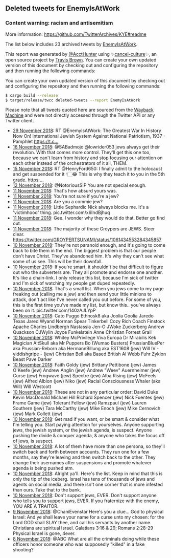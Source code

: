 ## Deleted tweets for EnemyIsAtWork
### Content warning: racism and antisemitism
More information: https://github.com/TwitterArchives/KYE#readme

The list below includes 23 archived tweets by
[EnemyIsAtWork](https://twitter.com/EnemyIsAtWork).



This report was generated by [@AcctHunter](https://twitter.com/accthunter) using ✨[cancel-culture](https://github.com/travisbrown/cancel-culture)✨,
an open source project by [Travis Brown](https://twitter.com/travisbrown). You can create your own
updated version of this document by checking out and configuring the repository and then running
the following commands:

You can create your own updated version of this document by checking out and configuring the
repository and then running the following commands:

```bash
$ cargo build --release
$ target/release/twcc deleted-tweets --report EnemyIsAtWork
```

Please note that all tweets quoted here are sourced from the
[Wayback Machine](https://web.archive.org) and were not directly accessed through the Twitter API or
any Twitter client.

* [29 November 2018](https://web.archive.org/web/20181129045358/https://twitter.com/EnemyIsAtWork/status/1068005123463544832): RT @EnemyIsAtWork: The Greatest War In History Now On! International Jewish System Against National Patriotism, 1937 - Pamphlet https://t.c…
* [16 November 2018](https://web.archive.org/web/20181116014654/https://twitter.com/EnemyIsAtWork/status/1063247004309049344): @SABadmojo @lowrider053 jews always get their revolution. With that comes more control. They'll get this one too, because we can't learn from history and stop focusing our attention on each other instead of the orchestrators of it all, THEM.
* [15 November 2018](https://web.archive.org/web/20181115231259/https://twitter.com/EnemyIsAtWork/status/1063208269945163777): RT @HenryFord650: I finally admit to the holocaust and get suspended for it 👇🏻😂   This is why they teach it to you in the 5th grade. https:…
* [12 November 2018](https://web.archive.org/web/20181112000847/https://twitter.com/EnemyIsAtWork/status/1061772760987373568): @NotoriousSIP You are not special enough.
* [11 November 2018](https://web.archive.org/web/20181111080948/https://twitter.com/EnemyIsAtWork/status/1061348628877455360): That's how absurd yours was.
* [11 November 2018](https://web.archive.org/web/20181111080948/https://twitter.com/EnemyIsAtWork/status/1061348628877455360): You're not sure if you're a jew?
* [11 November 2018](https://web.archive.org/web/20181111080948/https://twitter.com/EnemyIsAtWork/status/1061348628877455360): Are you a commie jew?
* [11 November 2018](https://web.archive.org/web/20181111213657/https://twitter.com/enemyisatwork/status/1061348641032548354): Little Sephardic Nick always blocks me. It's a 'victimhood' thing. pic.twitter.com/x6IndBjhuq
* [11 November 2018](https://web.archive.org/web/20181111213657/https://twitter.com/enemyisatwork/status/1061348641032548354): Gee. I wonder why they would do that. Better go find out.
* [11 November 2018](https://web.archive.org/web/20181111020731/https://twitter.com/EnemyIsAtWork/status/1061437478375251968): The majority of these Groypers are JEWS. Steer clear. https://twitter.com/GROYPERTSUNAMI/status/1061434553284345857
* [10 November 2018](https://web.archive.org/web/20181111080948/https://twitter.com/EnemyIsAtWork/status/1061348628877455360): They're not paranoid enough, and it's going to come back to bite them in the end.  The biggest problem is that our people don't have Christ. They've abandoned him. It's why they can't see what some of us see. This will be their downfall.
* [10 November 2018](https://web.archive.org/web/20181111080948/https://twitter.com/EnemyIsAtWork/status/1061348628877455360): If you're smart, it shouldn't be that difficult to figure out who the subverters are. They all promote and endorse one another. It's like a chain-link.   I only release this list, because I'm sick of twitter and I'm sick of watching my people get duped repeatedly.
* [10 November 2018](https://web.archive.org/web/20181111080948/https://twitter.com/EnemyIsAtWork/status/1061348628877455360): That's a small list.  When you jews come to my page freaking out (calling me a jew) and then send your little minions to attack, don't act like I've never called you out before. For some of you, this is the first time you've made my list, but know this.. you've always been on it. pic.twitter.com/140zAJLYpP
* [10 November 2018](https://web.archive.org/web/20181111080948/https://twitter.com/EnemyIsAtWork/status/1061348628877455360): Cato Puggo Ethnosk8 aka Joolia Goolia Jaredo Texas Jared Wyand Norman Spear Tinkerbell Cozy Rich Coach Finstock Apache Charles Lindbergh Nastassia Jen-O JWoke Zuckerberg Andrew Quackson CJWylin Joyce Funkelstein Anne Christian Forrest Grail
* [10 November 2018](https://web.archive.org/web/20181111080948/https://twitter.com/EnemyIsAtWork/status/1061348628877455360): Whitey McPrivilege Viva Europa Dr Mirabilis Kek Magician AltSkull aka Mr Puppers Bo (Wumao Busters) PrussianBluePer aka Prussian-Reborn aka HermannBillung aka EST1608 (jew) Will IV  - yiddishgripe - (jew) Christian Bell aka Based British AI Webb Fuhr Zyklon Beast Pave Darker
* [10 November 2018](https://web.archive.org/web/20181111080948/https://twitter.com/EnemyIsAtWork/status/1061348628877455360): Faith Goldy (jew) Brittany Pettibone (jew) James O'Keefe (jew) Andrew Anglin (jew) Andrew "Weev" Auernheimer (jew)  Curse (jew) Frogwave (jew) Spectre (jew) Alba Rising (jew) McFeels (jew) Alfred Albion (jew) Niko (jew) Racial Consciousness Whaler (aka Will) Will Westcott
* [10 November 2018](https://web.archive.org/web/20181111080948/https://twitter.com/EnemyIsAtWork/status/1061348628877455360): These are not in any particular order:  David Duke Kevin MacDonald Michael Hill Richard Spencer (jew) Nick Fuentes (jew) Frame Game (jew) Tolerant Fellow (jew) Ramzpaul (jew) Lauren Southern (jew) Tara McCarthy (jew) Mike Enoch (jew) Mike Cernovich (jew) Mark Collett (jew)
* [10 November 2018](https://web.archive.org/web/20181111080948/https://twitter.com/EnemyIsAtWork/status/1061348628877455360): Get mad if you want, or be smart & consider what I'm telling you. Start paying attention for yourselves. Anyone supporting jews, the jewish system, or the jewish agenda, is suspect. Anyone pushing the divide & conquer agenda, & anyone who takes the focus off of jews, is suspect.
* [10 November 2018](https://web.archive.org/web/20181111080948/https://twitter.com/EnemyIsAtWork/status/1061348628877455360): A lot of them have more than one persona, so they'll switch back and forth between accounts. They run one for a few months, say they're leaving and then switch back to the other. They change their usernames after suspensions and promote whatever agenda is being pushed atm.
* [10 November 2018](https://web.archive.org/web/20181111080948/https://twitter.com/EnemyIsAtWork/status/1061348628877455360): Alright ya'll. Here's the list. Keep in mind that this is only the tip of the iceberg. Israel has tens of thousands of jews and agents on social media, and there isn't one corner that is more infested than ours. Take that to the bank.
* [10 November 2018](https://web.archive.org/web/20181110170246/https://twitter.com/EnemyIsAtWork/status/1061303162521427969): Don't support jews, EVER. Don't support anyone who tells you to support jews, EVER. If you fraternize with the enemy, YOU ARE A TRAITOR.
* [ 9 November 2018](https://web.archive.org/web/20181109022959/https://twitter.com/EnemyIsAtWork/status/1060721131529887744): @ChaniEvenstar Here's you a clue...   God to physical Israel: And ye shall leave your name for a curse unto my chosen: for the Lord GOD shall SLAY thee, and call his servants by another name.  Christians are spiritual Israel. Galatians 3:16 &amp; 29; Romans 2:28-29  Physical Israel is gone, 4ever.
* [ 8 November 2018](https://web.archive.org/web/20181108215936/https://twitter.com/EnemyIsAtWork/status/1060653087336132608): @ABC What are all the criminals doing while these officers honor someone who was supposedly "killed" in a fake shooting?
